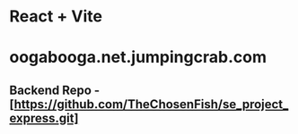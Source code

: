 # React + Vite

# oogabooga.net.jumpingcrab.com

## Backend Repo - [https://github.com/TheChosenFish/se_project_express.git]
